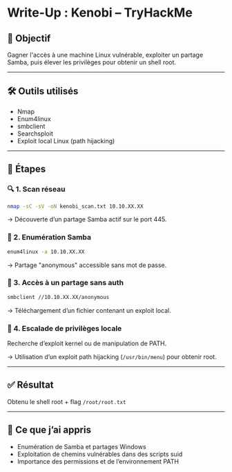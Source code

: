 # Write-Up : Kenobi – TryHackMe

## 🎯 Objectif
Gagner l'accès à une machine Linux vulnérable, exploiter un partage Samba, puis élever les privilèges pour obtenir un shell root.

---

## 🛠️ Outils utilisés
- Nmap
- Enum4linux
- smbclient
- Searchsploit
- Exploit local Linux (path hijacking)

---

## 🧪 Étapes

### 🔍 1. Scan réseau
```bash
nmap -sC -sV -oN kenobi_scan.txt 10.10.XX.XX
```
→ Découverte d’un partage Samba actif sur le port 445.

### 📂 2. Enumération Samba
```bash
enum4linux -a 10.10.XX.XX
```
→ Partage "anonymous" accessible sans mot de passe.

### 📁 3. Accès à un partage sans auth
```bash
smbclient //10.10.XX.XX/anonymous
```
→ Téléchargement d’un fichier contenant un exploit local.

### 🔎 4. Escalade de privilèges locale
Recherche d’exploit kernel ou de manipulation de PATH.

→ Utilisation d’un exploit path hijacking (`/usr/bin/menu`) pour obtenir root.

---

## ✅ Résultat
Obtenu le shell root + flag `/root/root.txt`

---

## 🧠 Ce que j’ai appris
- Enumération de Samba et partages Windows
- Exploitation de chemins vulnérables dans des scripts suid
- Importance des permissions et de l’environnement PATH
